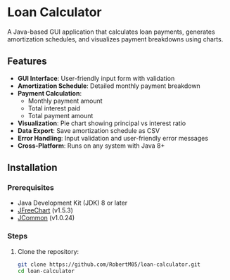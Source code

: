# Loan Calculator

A Java-based GUI application that calculates loan payments, generates amortization schedules, and visualizes payment breakdowns using charts.



## Features

- **GUI Interface**: User-friendly input form with validation
- **Amortization Schedule**: Detailed monthly payment breakdown
- **Payment Calculation**:
  - Monthly payment amount
  - Total interest paid
  - Total payment amount
- **Visualization**: Pie chart showing principal vs interest ratio
- **Data Export**: Save amortization schedule as CSV
- **Error Handling**: Input validation and user-friendly error messages
- **Cross-Platform**: Runs on any system with Java 8+

## Installation

### Prerequisites
- Java Development Kit (JDK) 8 or later
- [JFreeChart](https://www.jfree.org/jfreechart) (v1.5.3)
- [JCommon](https://www.jfree.org/jcommon) (v1.0.24)

### Steps
1. Clone the repository:
   ```bash
   git clone https://github.com/RobertM05/loan-calculator.git
   cd loan-calculator
